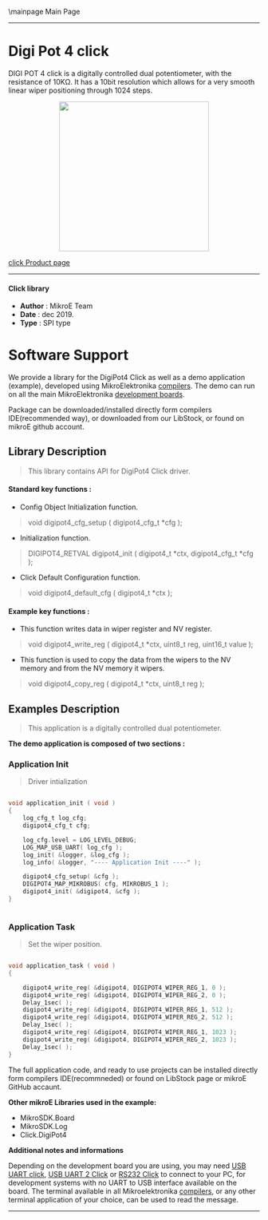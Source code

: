 \mainpage Main Page
 
 

---
# Digi Pot 4 click

DIGI POT 4 click is a digitally controlled dual potentiometer, with the resistance of 10KΩ. It has a 10bit resolution which allows for a very smooth linear wiper positioning through 1024 steps.

<p align="center">
  <img src="https://download.mikroe.com/images/click_for_ide/digipot4_click.png" height=300px>
</p>

[click Product page](https://www.mikroe.com/digi-pot-4-click)

---


#### Click library 

- **Author**        : MikroE Team
- **Date**          : dec 2019.
- **Type**          : SPI type


# Software Support

We provide a library for the DigiPot4 Click 
as well as a demo application (example), developed using MikroElektronika 
[compilers](https://shop.mikroe.com/compilers). 
The demo can run on all the main MikroElektronika [development boards](https://shop.mikroe.com/development-boards).

Package can be downloaded/installed directly form compilers IDE(recommended way), or downloaded from our LibStock, or found on mikroE github account. 

## Library Description

> This library contains API for DigiPot4 Click driver.

#### Standard key functions :

- Config Object Initialization function.
> void digipot4_cfg_setup ( digipot4_cfg_t *cfg ); 
 
- Initialization function.
> DIGIPOT4_RETVAL digipot4_init ( digipot4_t *ctx, digipot4_cfg_t *cfg );

- Click Default Configuration function.
> void digipot4_default_cfg ( digipot4_t *ctx );


#### Example key functions :

- This function writes data in wiper register and NV register.
> void digipot4_write_reg ( digipot4_t *ctx, uint8_t reg,          uint16_t value );
 
- This function is used to copy the data from the wipers to the    NV memory and from the NV memory it wipers.
> void digipot4_copy_reg ( digipot4_t *ctx, uint8_t reg );

## Examples Description

> This application is a digitally controlled dual potentiometer.

**The demo application is composed of two sections :**

### Application Init 

> Driver intialization

```c

void application_init ( void )
{
    log_cfg_t log_cfg;
    digipot4_cfg_t cfg;

    log_cfg.level = LOG_LEVEL_DEBUG;
    LOG_MAP_USB_UART( log_cfg );
    log_init( &logger, &log_cfg );
    log_info( &logger, "---- Application Init ----" );

    digipot4_cfg_setup( &cfg );
    DIGIPOT4_MAP_MIKROBUS( cfg, MIKROBUS_1 );
    digipot4_init( &digipot4, &cfg );
}
  
```

### Application Task

> Set the wiper position. 

```c

void application_task ( void )
{

    digipot4_write_reg( &digipot4, DIGIPOT4_WIPER_REG_1, 0 );
    digipot4_write_reg( &digipot4, DIGIPOT4_WIPER_REG_2, 0 );
    Delay_1sec( );
    digipot4_write_reg( &digipot4, DIGIPOT4_WIPER_REG_1, 512 );
    digipot4_write_reg( &digipot4, DIGIPOT4_WIPER_REG_2, 512 );
    Delay_1sec( );
    digipot4_write_reg( &digipot4, DIGIPOT4_WIPER_REG_1, 1023 );
    digipot4_write_reg( &digipot4, DIGIPOT4_WIPER_REG_2, 1023 );
    Delay_1sec( );
}  

```

The full application code, and ready to use projects can be  installed directly form compilers IDE(recommneded) or found on LibStock page or mikroE GitHub accaunt.

**Other mikroE Libraries used in the example:** 

- MikroSDK.Board
- MikroSDK.Log
- Click.DigiPot4

**Additional notes and informations**

Depending on the development board you are using, you may need 
[USB UART click](https://shop.mikroe.com/usb-uart-click), 
[USB UART 2 Click](https://shop.mikroe.com/usb-uart-2-click) or 
[RS232 Click](https://shop.mikroe.com/rs232-click) to connect to your PC, for 
development systems with no UART to USB interface available on the board. The 
terminal available in all Mikroelektronika 
[compilers](https://shop.mikroe.com/compilers), or any other terminal application 
of your choice, can be used to read the message.



---
